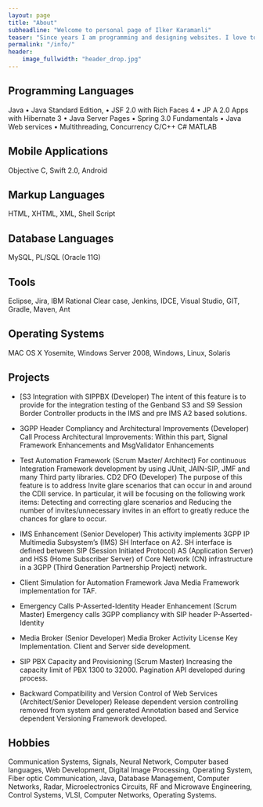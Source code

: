 ```yaml
---
layout: page
title: "About"
subheadline: "Welcome to personal page of Ilker Karamanli"
teaser: "Since years I am programming and designing websites. I love to work with open source tools and learn via code from others. This time I want to try to give something back..."
permalink: "/info/"
header:
    image_fullwidth: "header_drop.jpg"
---
```



## Programming Languages
Java
• Java Standard Edition,
• JSF 2.0 with Rich Faces 4
• JP A 2.0 Apps with Hibernate 3
• Java Server Pages
• Spring 3.0 Fundamentals
• Java Web services
• Multithreading, Concurrency
C/C++ C# MATLAB

## Mobile Applications
Objective C, Swift 2.0, Android

## Markup Languages
HTML, XHTML, XML, Shell Script

## Database Languages
MySQL, PL/SQL (Oracle 11G)

## Tools
Eclipse, Jira, IBM Rational Clear case, Jenkins, IDCE, Visual Studio, GIT, Gradle, Maven, Ant

## Operating Systems
MAC OS X Yosemite, Windows Server 2008, Windows, Linux, Solaris

## Projects
* [S3 Integration with SIPPBX (Developer)
The intent of this feature is to provide for the integration testing of the Genband S3 and S9 Session Border Controller products in the IMS and pre IMS A2 based solutions.

* 3GPP Header Compliancy and Architectural Improvements (Developer)
Call Process Architectural Improvements: Within this part, Signal Framework Enhancements and MsgValidator Enhancements

* Test Automation Framework (Scrum Master/ Architect)
For continuous Integration Framework development by using JUnit, JAIN-SIP, JMF and many Third party libraries.
CD2 DFO (Developer)
The purpose of this feature is to address Invite glare scenarios that can occur in and around the CDII service. In particular, it will be focusing on the following work items: Detecting and correcting glare scenarios and Reducing the number of invites/unnecessary invites in an effort to greatly reduce the chances for glare to occur.

* IMS Enhancement (Senior Developer)
This activity implements 3GPP IP Multimedia Subsystem’s (IMS) SH Interface on A2. SH interface is defined between SIP (Session Initiated Protocol) AS (Application Server) and HSS (Home Subscriber Server) of Core Network (CN) infrastructure in a 3GPP (Third Generation Partnership Project) network.

* Client Simulation for Automation Framework
Java Media Framework implementation for TAF.

* Emergency Calls P-Asserted-Identity Header Enhancement (Scrum Master)
Emergency calls 3GPP compliancy with SIP header P-Asserted-Identity


* Media Broker (Senior Developer)
Media Broker Activity License Key Implementation. Client and Server side development.

* SIP PBX Capacity and Provisioning (Scrum Master)
Increasing the capacity limit of PBX 1300 to 32000. Pagination API developed during process.

* Backward Compatibility and Version Control of Web Services (Architect/Senior Developer)
Release dependent version controlling removed from system and generated Annotation based and Service dependent Versioning Framework developed.


## Hobbies
Communication Systems, Signals, Neural Network, Computer based languages, Web Development, Digital Image Processing, Operating System, Fiber optic Communication, Java, Database Management, Computer Networks, Radar, Microelectronics Circuits, RF and Microwave Engineering, Control Systems, VLSI, Computer Networks, Operating Systems.
